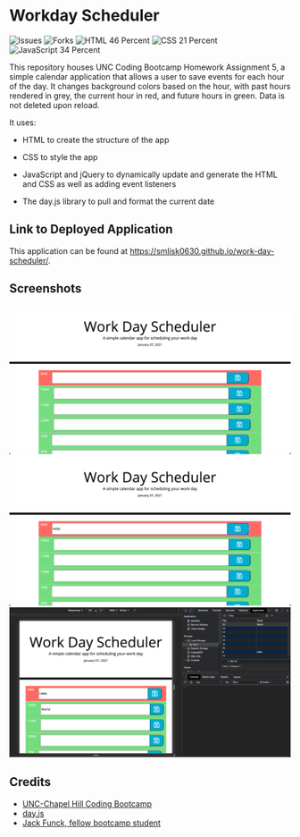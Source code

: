 # Workday Scheduler
![Issues](https://img.shields.io/github/issues/smlisk0630/work-day-scheduler)
![Forks](https://img.shields.io/github/forks/smlisk0630/work-day-scheduler)
![HTML 46 Percent](https://img.shields.io/badge/html-46%25-purple)
![CSS 21 Percent](https://img.shields.io/badge/css-21%25-blue)
![JavaScript 34 Percent](https://img.shields.io/badge/javascript-34%25-yellow)

This repository houses UNC Coding Bootcamp Homework Assignment 5, a simple calendar application that allows a user to save events for each hour of the day. It changes background colors based on the hour, with past hours rendered in grey, the current hour in red, and future hours in green. Data is not deleted upon reload.

It uses:
 
- HTML to create the structure of the app

- CSS to style the app

- JavaScript and jQuery to dynamically update and generate the HTML and CSS as well as adding event listeners

- The day.js library to pull and format the current date

## Link to Deployed Application
This application can be found at https://smlisk0630.github.io/work-day-scheduler/.

## Screenshots
![Scheduler Home Page](Assets/Scheduler_home.png)
![Scheduler Save Event](Assets/Scheduler_saving_event.png)
![Scheduler After Refresh](Assets/Scheduler_post_refresh.png)


## Credits

- [UNC-Chapel Hill Coding Bootcamp](https://bootcamp.unc.edu/)
- [day.js](https://day.js.org/)
- [Jack Funck, fellow bootcamp student](https://github.com/JFunck1990/HW-5-Third-Party-APIs-Work-Day-Scheduler)
